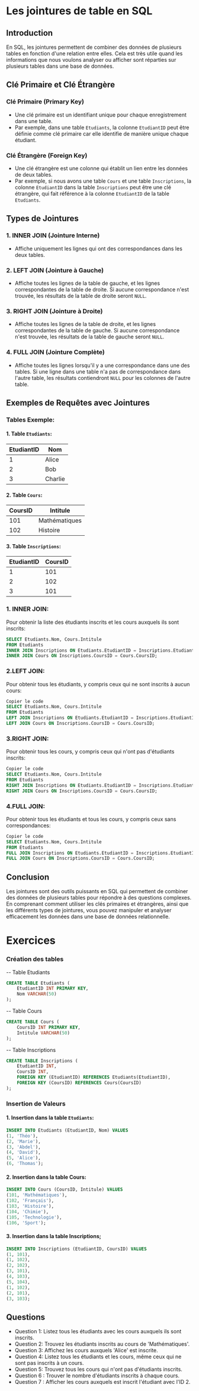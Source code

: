 # Les jointures de table en SQL

## Introduction

En SQL, les jointures permettent de combiner des données de plusieurs tables en fonction d'une relation entre elles. Cela est très utile quand les informations que nous voulons analyser ou afficher sont réparties sur plusieurs tables dans une base de données.

## Clé Primaire et Clé Étrangère

### Clé Primaire (Primary Key)
- Une clé primaire est un identifiant unique pour chaque enregistrement dans une table.
- Par exemple, dans une table `Etudiants`, la colonne `EtudiantID` peut être définie comme clé primaire car elle identifie de manière unique chaque étudiant.

### Clé Étrangère (Foreign Key)
- Une clé étrangère est une colonne qui établit un lien entre les données de deux tables.
- Par exemple, si nous avons une table `Cours` et une table `Inscriptions`, la colonne `EtudiantID` dans la table `Inscriptions` peut être une clé étrangère, qui fait référence à la colonne `EtudiantID` de la table `Etudiants`.

## Types de Jointures

### 1. INNER JOIN (Jointure Interne)
- Affiche uniquement les lignes qui ont des correspondances dans les deux tables.

### 2. LEFT JOIN (Jointure à Gauche)
- Affiche toutes les lignes de la table de gauche, et les lignes correspondantes de la table de droite. Si aucune correspondance n'est trouvée, les résultats de la table de droite seront `NULL`.

### 3. RIGHT JOIN (Jointure à Droite)
- Affiche toutes les lignes de la table de droite, et les lignes correspondantes de la table de gauche. Si aucune correspondance n'est trouvée, les résultats de la table de gauche seront `NULL`.

### 4. FULL JOIN (Jointure Complète)
- Affiche toutes les lignes lorsqu'il y a une correspondance dans une des tables. Si une ligne dans une table n'a pas de correspondance dans l'autre table, les résultats contiendront `NULL` pour les colonnes de l'autre table.

## Exemples de Requêtes avec Jointures

### Tables Exemple:

#### 1. Table `Etudiants`:
| EtudiantID | Nom     |
|------------|---------|
| 1          | Alice   |
| 2          | Bob     |
| 3          | Charlie |

#### 2. Table `Cours`:
| CoursID | Intitule      |
|---------|---------------|
| 101     | Mathématiques |
| 102     | Histoire      |

#### 3. Table `Inscriptions`:
| EtudiantID | CoursID |
|------------|---------|
| 1          | 101     |
| 2          | 102     |
| 3          | 101     |

### 1. INNER JOIN:

Pour obtenir la liste des étudiants inscrits et les cours auxquels ils sont inscrits:
```sql
SELECT Etudiants.Nom, Cours.Intitule
FROM Etudiants
INNER JOIN Inscriptions ON Etudiants.EtudiantID = Inscriptions.EtudiantID
INNER JOIN Cours ON Inscriptions.CoursID = Cours.CoursID;
```

### 2.LEFT JOIN:
Pour obtenir tous les étudiants, y compris ceux qui ne sont inscrits à aucun cours:

```sql
Copier le code
SELECT Etudiants.Nom, Cours.Intitule
FROM Etudiants
LEFT JOIN Inscriptions ON Etudiants.EtudiantID = Inscriptions.EtudiantID
LEFT JOIN Cours ON Inscriptions.CoursID = Cours.CoursID;
```

### 3.RIGHT JOIN:
Pour obtenir tous les cours, y compris ceux qui n'ont pas d'étudiants inscrits:

```sql
Copier le code
SELECT Etudiants.Nom, Cours.Intitule
FROM Etudiants
RIGHT JOIN Inscriptions ON Etudiants.EtudiantID = Inscriptions.EtudiantID
RIGHT JOIN Cours ON Inscriptions.CoursID = Cours.CoursID;
```

### 4.FULL JOIN:
Pour obtenir tous les étudiants et tous les cours, y compris ceux sans correspondances:

```sql
Copier le code
SELECT Etudiants.Nom, Cours.Intitule
FROM Etudiants
FULL JOIN Inscriptions ON Etudiants.EtudiantID = Inscriptions.EtudiantID
FULL JOIN Cours ON Inscriptions.CoursID = Cours.CoursID;
```

## Conclusion

Les jointures sont des outils puissants en SQL qui permettent de combiner des données de plusieurs tables pour répondre à des questions complexes. En comprenant comment utiliser les clés primaires et étrangères, ainsi que les différents types de jointures, vous pouvez manipuler et analyser efficacement les données dans une base de données relationnelle.


# Exercices

### Création des tables

-- Table Etudiants
```sql
CREATE TABLE Etudiants (
    EtudiantID INT PRIMARY KEY,
    Nom VARCHAR(50)
);
```

-- Table Cours
```sql
CREATE TABLE Cours (
    CoursID INT PRIMARY KEY,
    Intitule VARCHAR(50)
);
```

-- Table Inscriptions
```sql
CREATE TABLE Inscriptions (
    EtudiantID INT,
    CoursID INT,
    FOREIGN KEY (EtudiantID) REFERENCES Etudiants(EtudiantID),
    FOREIGN KEY (CoursID) REFERENCES Cours(CoursID)
);
```


### Insertion de Valeurs

#### 1. Insertion dans la table `Etudiants`:
```sql
INSERT INTO Etudiants (EtudiantID, Nom) VALUES
(1, 'Théo'),
(2, 'Marie'),
(3, 'Abdel'),
(4, 'David'),
(5, 'Alice'),
(6, 'Thomas');
```

#### 2. Insertion dans la table Cours:
```sql
INSERT INTO Cours (CoursID, Intitule) VALUES
(101, 'Mathématiques'),
(102, 'Français'),
(103, 'Histoire'),
(104, 'Chimie'),
(105, 'Technologie'),
(106, 'Sport');
```

#### 3. Insertion dans la table Inscriptions;
```sql
INSERT INTO Inscriptions (EtudiantID, CoursID) VALUES
(1, 101),
(1, 102),
(2, 102),
(3, 101),
(4, 103),
(5, 104),
(1, 102),
(2, 101),
(3, 103);
```

## Questions

- Question 1: Listez tous les étudiants avec les cours auxquels ils sont inscrits.
- Question 2: Trouvez les étudiants inscrits au cours de 'Mathématiques'.
- Question 3: Affichez les cours auxquels 'Alice' est inscrite.
- Question 4: Listez tous les étudiants et les cours, même ceux qui ne sont pas inscrits à un cours.
- Question 5: Trouvez tous les cours qui n'ont pas d'étudiants inscrits.
- Question 6 : Trouver le nombre d'étudiants inscrits à chaque cours.
- Question 7 : Afficher les cours auxquels est inscrit l'étudiant avec l'ID 2.
